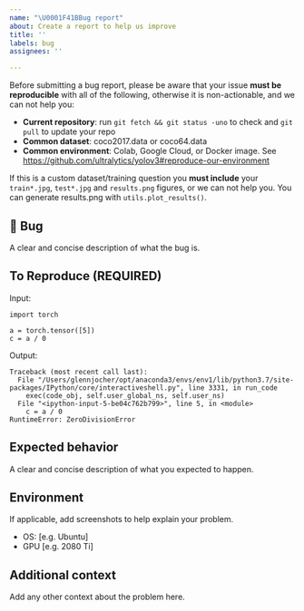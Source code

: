 ```yaml
---
name: "\U0001F41BBug report"
about: Create a report to help us improve
title: ''
labels: bug
assignees: ''

---
```


Before submitting a bug report, please be aware that your issue **must be reproducible** with all of the following, otherwise it is non-actionable, and we can not help you:
 - **Current repository**: run `git fetch && git status -uno` to check and `git pull` to update your repo
 - **Common dataset**: coco2017.data or coco64.data
 - **Common environment**: Colab, Google Cloud, or Docker image. See https://github.com/ultralytics/yolov3#reproduce-our-environment
 
If this is a custom dataset/training question you **must include** your `train*.jpg`, `test*.jpg` and `results.png` figures, or we can not help you. You can generate results.png with `utils.plot_results()`.


## 🐛 Bug
A clear and concise description of what the bug is.


## To Reproduce (REQUIRED)

Input:
```
import torch

a = torch.tensor([5])
c = a / 0
```

Output:
```
Traceback (most recent call last):
  File "/Users/glennjocher/opt/anaconda3/envs/env1/lib/python3.7/site-packages/IPython/core/interactiveshell.py", line 3331, in run_code
    exec(code_obj, self.user_global_ns, self.user_ns)
  File "<ipython-input-5-be04c762b799>", line 5, in <module>
    c = a / 0
RuntimeError: ZeroDivisionError
```


## Expected behavior
A clear and concise description of what you expected to happen.


## Environment
If applicable, add screenshots to help explain your problem.

 - OS: [e.g. Ubuntu]
 - GPU [e.g. 2080 Ti]


## Additional context
Add any other context about the problem here.
